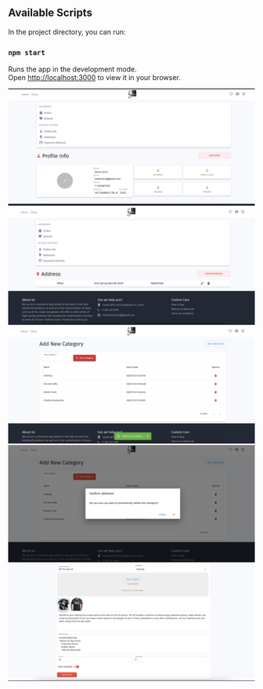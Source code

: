 
## Available Scripts

In the project directory, you can run:

### `npm start`

Runs the app in the development mode.\
Open [http://localhost:3000](http://localhost:3000) to view it in your browser.



![E-Commerce Screenshot](img-ecommerce/1.png)
![E-Commerce Screenshot](img-ecommerce/2.png)
![E-Commerce Screenshot](img-ecommerce/3.png)
![E-Commerce Screenshot](img-ecommerce/4.png)
![E-Commerce Screenshot](img-ecommerce/5.png)
